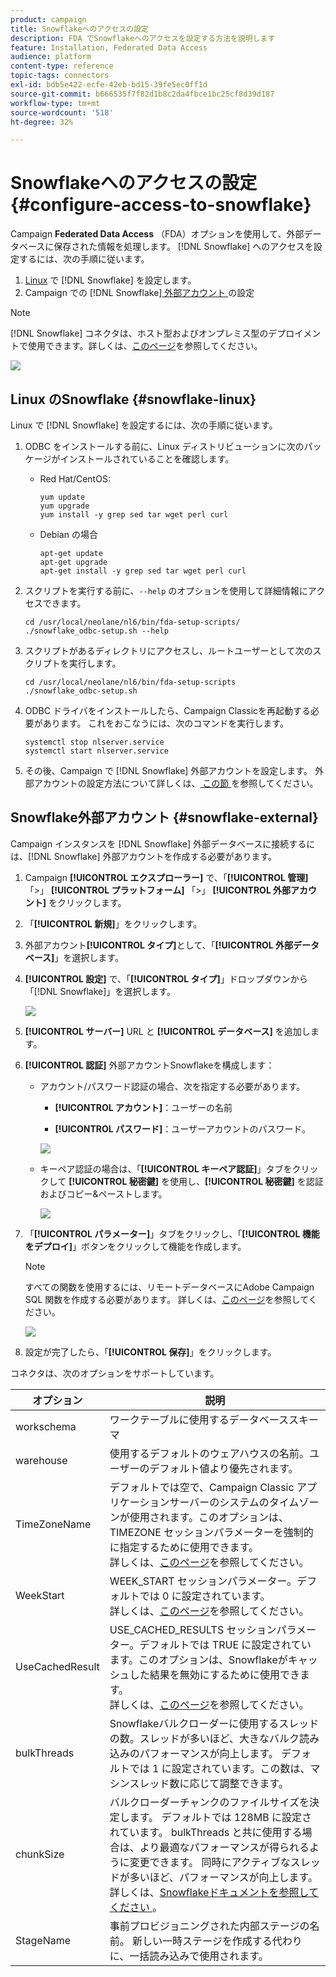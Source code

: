 ```yaml
---
product: campaign
title: Snowflakeへのアクセスの設定
description: FDA でSnowflakeへのアクセスを設定する方法を説明します
feature: Installation, Federated Data Access
audience: platform
content-type: reference
topic-tags: connectors
exl-id: bdb5e422-ecfe-42eb-bd15-39fe5ec0ff1d
source-git-commit: b666535f7f82d1b8c2da4fbce1bc25cf8d39d187
workflow-type: tm+mt
source-wordcount: '518'
ht-degree: 32%

---
```


# Snowflakeへのアクセスの設定 {#configure-access-to-snowflake}

Campaign **Federated Data Access** （FDA）オプションを使用して、外部データベースに保存された情報を処理します。 [!DNL Snowflake] へのアクセスを設定するには、次の手順に従います。

1. [Linux](#snowflake-linux) で [!DNL Snowflake] を設定します。
1. Campaign での [!DNL Snowflake][ 外部アカウント ](#snowflake-external) の設定

>[!NOTE]
>
>[!DNL Snowflake] コネクタは、ホスト型およびオンプレミス型のデプロイメントで使用できます。詳しくは、[このページ](../../installation/using/capability-matrix.md)を参照してください。

![](assets/snowflake_3.png)

## Linux のSnowflake {#snowflake-linux}

Linux で [!DNL Snowflake] を設定するには、次の手順に従います。

1. ODBC をインストールする前に、Linux ディストリビューションに次のパッケージがインストールされていることを確認します。

   * Red Hat/CentOS:

     ```
     yum update
     yum upgrade
     yum install -y grep sed tar wget perl curl
     ```

   * Debian の場合

     ```
     apt-get update
     apt-get upgrade
     apt-get install -y grep sed tar wget perl curl
     ```

1. スクリプトを実行する前に、`--help` のオプションを使用して詳細情報にアクセスできます。

   ```
   cd /usr/local/neolane/nl6/bin/fda-setup-scripts/
   ./snowflake_odbc-setup.sh --help
   ```

1. スクリプトがあるディレクトリにアクセスし、ルートユーザーとして次のスクリプトを実行します。

   ```
   cd /usr/local/neolane/nl6/bin/fda-setup-scripts
   ./snowflake_odbc-setup.sh
   ```

1. ODBC ドライバをインストールしたら、Campaign Classicを再起動する必要があります。 これをおこなうには、次のコマンドを実行します。

   ```
   systemctl stop nlserver.service
   systemctl start nlserver.service
   ```

1. その後、Campaign で [!DNL Snowflake] 外部アカウントを設定します。 外部アカウントの設定方法について詳しくは、[ この節 ](#snowflake-external) を参照してください。

## Snowflake外部アカウント {#snowflake-external}

Campaign インスタンスを [!DNL Snowflake] 外部データベースに接続するには、[!DNL Snowflake] 外部アカウントを作成する必要があります。

1. Campaign **[!UICONTROL エクスプローラー]** で、「**[!UICONTROL 管理]** 「>」 **[!UICONTROL プラットフォーム]** 「>」 **[!UICONTROL 外部アカウント]** をクリックします。

1. 「**[!UICONTROL 新規]**」をクリックします。

1. 外部アカウント&#x200B;**[!UICONTROL タイプ]**&#x200B;として、「**[!UICONTROL 外部データベース]**」を選択します。

1. **[!UICONTROL 設定]** で、「**[!UICONTROL タイプ]**」ドロップダウンから「[!DNL Snowflake]」を選択します。

   ![](assets/snowflake_5.png)

1. **[!UICONTROL サーバー]** URL と **[!UICONTROL データベース]** を追加します。

1. **[!UICONTROL 認証]** 外部アカウントSnowflakeを構成します：

   * アカウント/パスワード認証の場合、次を指定する必要があります。

      * **[!UICONTROL アカウント]**：ユーザーの名前

      * **[!UICONTROL パスワード]**：ユーザーアカウントのパスワード。

     ![](assets/snowflake.png)

   * キーペア認証の場合は、「**[!UICONTROL キーペア認証]**」タブをクリックして **[!UICONTROL 秘密鍵]** を使用し、**[!UICONTROL 秘密鍵]** を認証およびコピー&amp;ペーストします。

     ![](assets/snowflake_4.png)

1. 「**[!UICONTROL パラメーター]**」タブをクリックし、「**[!UICONTROL 機能をデプロイ]**」ボタンをクリックして機能を作成します。

   >[!NOTE]
   >
   >すべての関数を使用するには、リモートデータベースにAdobe Campaign SQL 関数を作成する必要があります。 詳しくは、[このページ](../../configuration/using/adding-additional-sql-functions.md)を参照してください。

   ![](assets/snowflake_2.png)

1. 設定が完了したら、「**[!UICONTROL 保存]**」をクリックします。

コネクタは、次のオプションをサポートしています。

| オプション | 説明 |
|---|---|
| workschema | ワークテーブルに使用するデータベーススキーマ  |
| warehouse | 使用するデフォルトのウェアハウスの名前。ユーザーのデフォルト値より優先されます。 |
| TimeZoneName | デフォルトでは空で、Campaign Classic アプリケーションサーバーのシステムのタイムゾーンが使用されます。このオプションは、TIMEZONE セッションパラメーターを強制的に指定するために使用できます。<br>詳しくは、[このページ](https://docs.snowflake.net/manuals/sql-reference/parameters.html#timezone)を参照してください。 |
| WeekStart | WEEK_START セッションパラメーター。デフォルトでは 0 に設定されています。<br>詳しくは、[このページ](https://docs.snowflake.com/en/sql-reference/parameters.html#week-start)を参照してください。 |
| UseCachedResult | USE_CACHED_RESULTS セッションパラメーター。デフォルトでは TRUE に設定されています。このオプションは、Snowflakeがキャッシュした結果を無効にするために使用できます。 <br>詳しくは、[このページ](https://docs.snowflake.net/manuals/user-guide/querying-persisted-results.html)を参照してください。 |
| bulkThreads | Snowflakeバルクローダーに使用するスレッドの数。スレッドが多いほど、大きなバルク読み込みのパフォーマンスが向上します。 デフォルトでは 1 に設定されています。この数は、マシンスレッド数に応じて調整できます。 |
| chunkSize | バルクローダーチャンクのファイルサイズを決定します。 デフォルトでは 128MB に設定されています。 bulkThreads と共に使用する場合は、より最適なパフォーマンスが得られるように変更できます。 同時にアクティブなスレッドが多いほど、パフォーマンスが向上します。 <br> 詳しくは、[Snowflakeドキュメントを参照してください ](https://docs.snowflake.net/manuals/sql-reference/sql/put.html)。 |
| StageName | 事前プロビジョニングされた内部ステージの名前。 新しい一時ステージを作成する代わりに、一括読み込みで使用されます。 |
